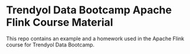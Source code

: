# Trendyol Data Bootcamp Apache Flink Course Material

This repo contains an example and a homework used in the Apache Flink course for Trendyol Data Bootcamp.
